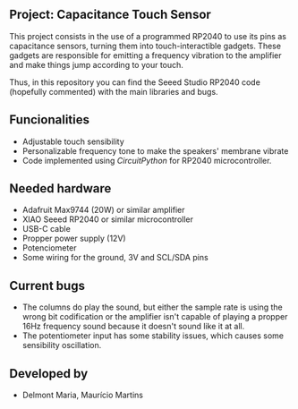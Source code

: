 ## Project: Capacitance Touch Sensor
This project consists in the use of a programmed RP2040 to use its pins as capacitance sensors, turning them into touch-interactible gadgets. These gadgets are responsible for emitting a frequency vibration to the amplifier and make things jump according to your touch. 

Thus, in this repository you can find the Seeed Studio RP2040 code (hopefully commented) with the main libraries and bugs.  

## Funcionalities
- Adjustable touch sensibility
- Personalizable frequency tone to make the speakers' membrane vibrate
- Code implemented using *CircuitPython* for RP2040 microcontroller. 

## Needed hardware
- Adafruit Max9744 (20W) or similar amplifier
- XIAO Seeed RP2040 or similar microcontroller
- USB-C cable
- Propper power supply (12V)
- Potenciometer
- Some wiring for the ground, 3V and SCL/SDA pins

## Current bugs
- The columns do play the sound, but either the sample rate is using the wrong bit codification or the amplifier isn't capable of playing a propper 16Hz frequency sound because it doesn't sound like it at all. 
- The potentiometer input has some stability issues, which causes some sensibility oscillation. 

## Developed by
- Delmont Maria, Maurício Martins


